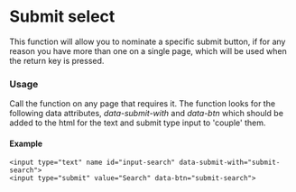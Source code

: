 
# Submit select

This function will allow you to nominate a specific submit button, if for any reason you have more than one on a single page, which will be used when the return key is pressed.

### Usage

Call the function on any page that requires it. The function looks for the following data attributes, *data-submit-with*
and *data-btn* which should be added to the html for the text and submit type input to 'couple' them.

#### Example

    <input type="text" name id="input-search" data-submit-with="submit-search">
    <input type="submit" value="Search" data-btn="submit-search">

